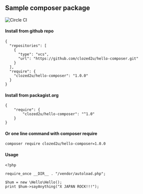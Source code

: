 ## Sample composer package
![Circle CI](https://circleci.com/gh/clozed2u/hello-composer.png "Circle CI")

#### Install from github repo
```
{
  "repositories": [
    {
      "type": "vcs",
      "url": "https://github.com/clozed2u/hello-composer.git"
    }
  ],
  "require": {
    "clozed2u/hello-composer": "1.0.0"
  }
}
```

#### Install from packagist.org
```
{
    "require": {
        "clozed2u/hello-composer": "^1.0"
    }
}
```

#### Or one line command with composer require
```
composer require clozed2u/hello-composer=1.0.0
```

#### Usage
```
<?php

require_once __DIR__ . "/vendor/autoload.php";

$hum = new \Hello\Hello();
print $hum->sayAnything("X JAPAN ROCK!!!");
```
